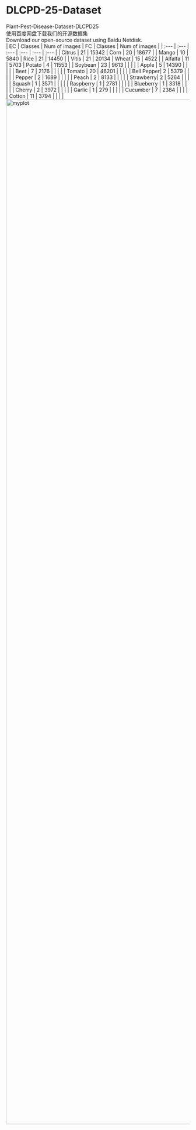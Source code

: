 # DLCPD-25-Dataset
Plant-Pest-Disease-Dataset-DLCPD25  
使用百度网盘下载我们的开源数据集  
Download our open-source dataset using Baidu Netdisk.  
| EC | Classes | Num of images | FC | Classes | Num of images |
| :--- | :--- | :--- | :--- | :--- | :--- |
| Citrus | 21 | 15342 | Corn | 20 | 18677 |
| Mango | 10 | 5840 | Rice | 21 | 14450 |
| Vitis | 21 | 20134 | Wheat | 15 | 4522 |
| Alfalfa | 11 | 5703 | Potato | 4 | 11553 |
| Soybean | 23 | 9613 | | | |
| Apple | 5 | 14390 | | | |
| Beet | 7 | 2176 | | | |
| Tomato | 20 | 46201 | | | |
| Bell Pepper| 2 | 5379 | | | |
| Pepper | 2 | 1689 | | | |
| Peach | 2 | 8133 | | | |
| Strawberry| 2 | 5264 | | | |
| Squash | 1 | 3571 | | | |
| Raspberry | 1 | 2781 | | | |
| Blueberry | 1 | 3318 | | | |
| Cherry | 2 | 3972 | | | |
| Garlic | 1 | 279 | | | |
| Cucumber | 7 | 2384 | | | |
| Cotton | 11 | 3794 | | | |
<img width="2000" height="2800" alt="myplot" src="https://github.com/user-attachments/assets/7c9920f0-bd3c-4647-bdc0-3dfb95c46c22" />
